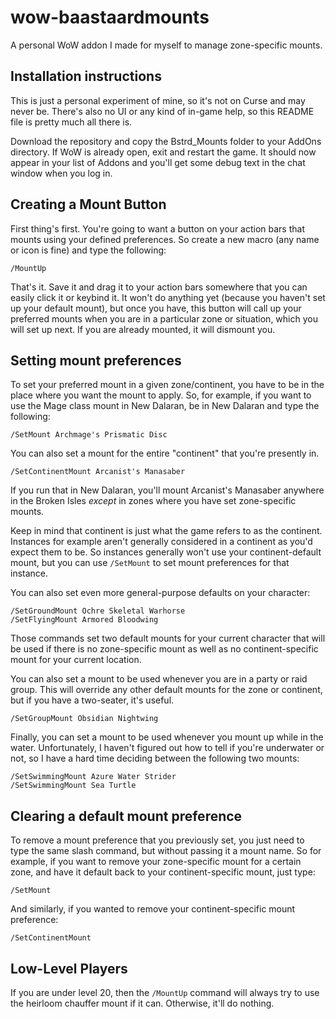 # wow-baastaardmounts
A personal WoW addon I made for myself to manage zone-specific mounts.

## Installation instructions

This is just a personal experiment of mine, so it's not on Curse and may never be.
There's also no UI or any kind of in-game help, so this README file is pretty much
all there is.

Download the repository and copy the Bstrd_Mounts folder to your AddOns directory.
If WoW is already open, exit and restart the game. It should now appear in your
list of Addons and you'll get some debug text in the chat window when you log in.

## Creating a Mount Button

First thing's first. You're going to want a button on your action bars that mounts
using your defined preferences. So create a new macro (any name or icon is fine)
and type the following:

	/MountUp

That's it. Save it and drag it to your action bars somewhere that you can easily
click it or keybind it. It won't do anything yet (because you haven't set up
your default mount), but once you have, this button will call up your preferred
mounts when you are in a particular zone or situation, which you will set up next.
If you are already mounted, it will dismount you.

## Setting mount preferences

To set your preferred mount in a given zone/continent, you have to be in the place
where you want the mount to apply. So, for example, if you want to use the Mage
class mount in New Dalaran, be in New Dalaran and type the following:

    /SetMount Archmage's Prismatic Disc

You can also set a mount for the entire "continent" that you're presently in.

	/SetContinentMount Arcanist's Manasaber

If you run that in New Dalaran, you'll mount Arcanist's Manasaber anywhere in the
Broken Isles *except* in zones where you have set zone-specific mounts.

Keep in mind that continent is just what the game refers to as the continent.
Instances for example aren't generally considered in a continent as you'd expect
them to be. So instances generally won't use your continent-default mount, but you
can use `/SetMount` to set mount preferences for that instance.

You can also set even more general-purpose defaults on your character:

	/SetGroundMount Ochre Skeletal Warhorse
	/SetFlyingMount Armored Bloodwing

Those commands set two default mounts for your current character that will be used
if there is no zone-specific mount as well as no continent-specific mount for your
current location.

You can also set a mount to be used whenever you are in a party or raid group.
This will override any other default mounts for the zone or continent, but if you
have a two-seater, it's useful.

	/SetGroupMount Obsidian Nightwing

Finally, you can set a mount to be used whenever you mount up while in the water.
Unfortunately, I haven't figured out how to tell if you're underwater or not, so
I have a hard time deciding between the following two mounts:

	/SetSwimmingMount Azure Water Strider
	/SetSwimmingMount Sea Turtle

## Clearing a default mount preference

To remove a mount preference that you previously set, you just need to type the
same slash command, but without passing it a mount name. So for example, if you
want to remove your zone-specific mount for a certain zone, and have it default
back to your continent-specific mount, just type:

	/SetMount

And similarly, if you wanted to remove your continent-specific mount preference:

	/SetContinentMount

## Low-Level Players

If you are under level 20, then the `/MountUp` command will always try to use the
heirloom chauffer mount if it can. Otherwise, it'll do nothing.
